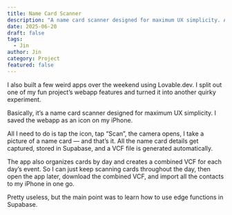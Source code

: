 ```yaml
---
title: Name Card Scanner
description: "A name card scanner designed for maximum UX simplicity. All the name card details get captured, stored in Supabase, and a VCF file is generated automatically."
date: 2025-06-20
draft: false
tags:
  - Jin
author: Jin
category: Project
featured: false
---
```

I also built a few weird apps over the weekend using Lovable.dev. I split out one of my fun project’s webapp features and turned it into another quirky experiment.

Basically, it’s a name card scanner designed for maximum UX simplicity. I saved the webapp as an icon on my iPhone.

All I need to do is tap the icon, tap “Scan”, the camera opens, I take a picture of a name card — and that’s it.
All the name card details get captured, stored in Supabase, and a VCF file is generated automatically.

The app also organizes cards by day and creates a combined VCF for each day’s event. So I can just keep scanning cards throughout the day, then open the app later, download the combined VCF, and import all the contacts to my iPhone in one go.

Pretty useless, but the main point was to learn how to use edge functions in Supabase.
